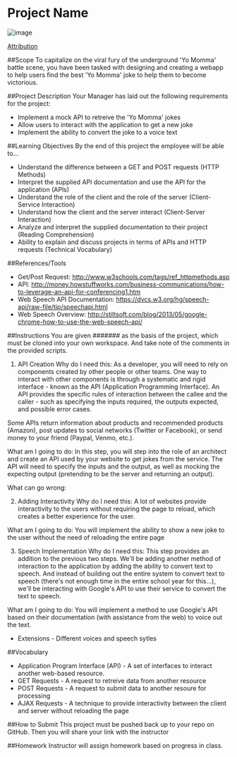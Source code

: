 # Project Name

![image](https://farm8.staticflickr.com/7055/6899344713_a3f7f44921.jpg)

[Attribution](https://www.flickr.com/photos/gammaman/6899344713/in/photolist-bvEWPc-6e3ddD-6VPfbU-b3QsG4-6be4Dm-59aqWm-6b9QvT-5Hn9TB-6b9Xpc-6bdhSs-6bdzqS-6be2Vm-6bdqNm-6be1cb-6be5c7-6b9iRc-6be49J-6b9PGg-6bdt8d-6bdVcN-6bdpP3-6b9NhD-6b97Av-6b9ftp-6b9Fmz-6b9SJV-6b9HFi-6b9cEx-6b96ZZ-6bdkEj-6bdr2W-6b9hYF-6bdjwS-6b9ecp-6b9M2r-6bdXX3-6be1PU-6b9eHZ-6b9GXB-6b9WRF-6b9rEX-6bdiF1-kDPp7-5iNYSG-5YZWBT-7m1cNx-5jxxLW-5jteQH-5jt8ep-5jt7AK)

##Scope
To capitalize on the viral fury of the underground 'Yo Momma' battle scene, you have been tasked with designing and creating a webapp to help users find the best 'Yo Momma' joke to help them to become victorious.

##Project Description
Your Manager has laid out the following requirements for the project: 

* Implement a mock API to retreive the 'Yo Momma' jokes
* Allow users to interact with the application to get a new joke
* Implement the ability to convert the joke to a voice text

##Learning Objectives
By the end of this project the employee will be able to...

* Understand the difference between a GET and POST requests (HTTP Methods)
* Interpret the supplied API documentation and use the API for the application (APIs)
* Understand the role of the client and the role of the server (Client-Service Interaction)
* Understand how the client and the server interact (Client-Server Interaction)
* Analyze and interpret the supplied documentation to their project (Reading Comprehension)
* Ability to explain and discuss projects in terms of APIs and HTTP requests (Technical Vocabulary)

##References/Tools

* Get/Post Request: http://www.w3schools.com/tags/ref_httpmethods.asp
* API: http://money.howstuffworks.com/business-communications/how-to-leverage-an-api-for-conferencing1.htm
* Web Speech API Documentation: https://dvcs.w3.org/hg/speech-api/raw-file/tip/speechapi.html
* Web Speech Overview: http://stiltsoft.com/blog/2013/05/google-chrome-how-to-use-the-web-speech-api/
 

##Instructions
You are given ####### as the basis of the project, which must be cloned into your own workspace.  And take note of the comments in the provided scripts.

1) API Creation
Why do I need this: As a developer, you will need to rely on components created by other people or other teams.  One way to interact with other components is through a systematic and rigid interface - known as the API (Application Programming Interface).  An API provides the specific rules of interaction between the callee and the caller - such as specifying the inputs required, the outputs expected, and possible error cases.   

Some APIs return information about products and recommended products (Amazon), post updates to social networks (Twitter or Facebook), or send money to your friend (Paypal, Venmo, etc.).

What am I going to do:  In this step, you will step into the role of an architect and create an API used by your website to get jokes from the service.  The API will need to specify the inputs and the output, as well as mocking the expecting output (pretending to be the server and returning an output).

What can go wrong:

2) Adding Interactivity
Why do I need this: A lot of websites provide interactivity to the users without requiring the page to reload, which creates a better experience for the user.

What am I going to do: You will implement the ability to show a new joke to the user without the need of reloading the entire page

3) Speech Implementation
Why do I need this: This step provides an addition to the previous two steps.  We'll be adding another method of interaction to the application by adding the ability to convert text to speech.  And instead of building out the entire system to convert text to speech (there's not enough time in the entire school year for this...), we'll be interacting with Google's API to use their service to convert the text to speech.

What am I going to do: You will implement a method to use Google's API based on their documentation (with assistance from the web) to voice out the text.

* Extensions - Different voices and speech sytles

##Vocabulary

* Application Program Interface (API) - A set of interfaces to interact another web-based resource.
* GET Requests - A request to retreive data from another resource
* POST Requests - A request to submit data to another resoure for processing
* AJAX Requests - A technique to provide interactivity between the client and server without reloading the page


##How to Submit
This project must be pushed back up to your repo on GitHub. Then you will share your link with the instructor

##Homework
Instructor will assign homework based on progress in class.
